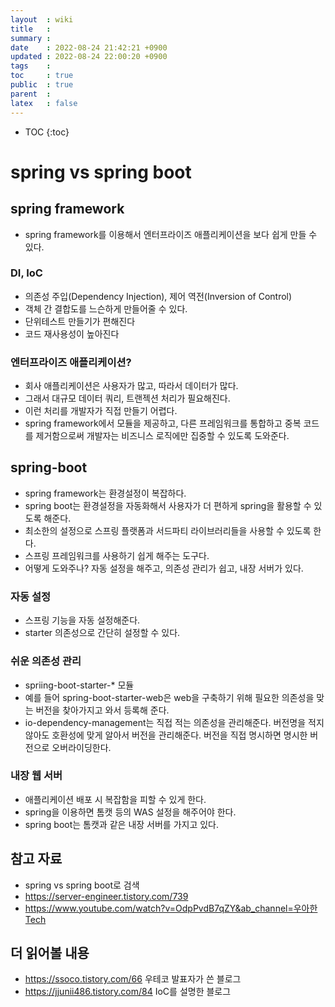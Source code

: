 ```yaml
---
layout  : wiki
title   : 
summary : 
date    : 2022-08-24 21:42:21 +0900
updated : 2022-08-24 22:00:20 +0900
tags    : 
toc     : true
public  : true
parent  : 
latex   : false
---
```

* TOC
{:toc}

# spring vs spring boot

## spring framework
- spring framework를 이용해서 엔터프라이즈 애플리케이션을 보다 쉽게 만들 수 있다.

### DI, IoC
- 의존성 주입(Dependency Injection), 제어 역전(Inversion of Control)
- 객체 간 결합도를 느슨하게 만들어줄 수 있다.
- 단위테스트 만들기가 편해진다
- 코드 재사용성이 높아진다

### 엔터프라이즈 애플리케이션?
- 회사 애플리케이션은 사용자가 많고, 따라서 데이터가 많다.
- 그래서 대규모 데이터 쿼리, 트랜젝션 처리가 필요해진다.
- 이런 처리를 개발자가 직접 만들기 어렵다.
- spring framework에서 모듈을 제공하고, 다른 프레임워크를 통합하고 중복 코드를 제거함으로써 개발자는 비즈니스 로직에만 집중할 수 있도록 도와준다.

## spring-boot
- spring framework는 환경설정이 복잡하다.
- spring boot는 환경설정을 자동화해서 사용자가 더 편하게 spring을 활용할 수 있도록 해준다.
- 최소한의 설정으로 스프링 플랫폼과 서드파티 라이브러리들을 사용할 수 있도록 한다.
- 스프링 프레임워크를 사용하기 쉽게 해주는 도구다.
- 어떻게 도와주나? 자동 설정을 해주고, 의존성 관리가 쉽고, 내장 서버가 있다.

### 자동 설정
- 스프링 기능을 자동 설정해준다.
- starter 의존성으로 간단히 설정할 수 있다.

### 쉬운 의존성 관리
- spriing-boot-starter-* 모듈
- 예를 들어 spring-boot-starter-web은 web을 구축하기 위해 필요한 의존성을 맞는 버전을 찾아가지고 와서 등록해 준다.
- io-dependency-management는 직접 적는 의존성을 관리해준다. 버전명을 적지 않아도 호환성에 맞게 알아서 버전을 관리해준다. 버전을 직접 명시하면 명시한 버전으로 오버라이딩한다.

### 내장 웹 서버
- 애플리케이션 배포 시 복잡함을 피할 수 있게 한다.
- spring을 이용하면 톰캣 등의 WAS 설정을 해주어야 한다.
- spring boot는 톰캣과 같은 내장 서버를 가지고 있다.

## 참고 자료
- spring vs spring boot로 검색
- https://server-engineer.tistory.com/739
- https://www.youtube.com/watch?v=OdpPvdB7qZY&ab_channel=우아한Tech

## 더 읽어볼 내용
- https://ssoco.tistory.com/66 우테코 발표자가 쓴 블로그
- https://jjunii486.tistory.com/84 IoC를 설명한 블로그
